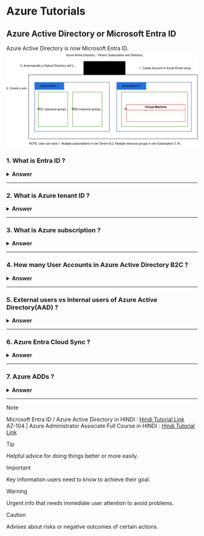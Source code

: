 # Azure Tutorials
## Azure Active Directory or Microsoft Entra ID
Azure Active Directory is now Microsoft Entra ID.
![Entra ID or AAD](https://raw.githubusercontent.com/piyalidas10/Azure/5ce6f9fd30f991d9ad2075fd45f3abfcc5e6e6d8/images/EntraID_AAD.svg)

### 1. What is Entra ID ?

<details><summary><b>Answer</b></summary>
<p>

#### 
```
Microsoft has changed the name of the uh the directory service of Azure that we formerly known as the Azure AD to the intra ID. Microsoft intra ID is a foundational product of Microsoft Intra. It provides the essential identity, authentication, policy, and protection to secure employees, devices, and enterprise apps and resources.

Microsoft Entra ID is a cloud-based identity and access management solution. It's a directory and identity management service that operates in the cloud and offers authentication and authorization services to various Microsoft services, such as Microsoft 365, Dynamics 365, and Microsoft Azure.
```
**Entra** : https://learn.microsoft.com/en-us/entra/fundamentals/what-is-entra  
**Hindi Tutorial :** https://www.youtube.com/watch?v=xEvSFyXBX58&list=PLUGuCqrhcwZzht4r2sbByidApmrvEjL9m&index=2
 ![entra-product-family](https://learn.microsoft.com/en-us/entra/fundamentals/media/what-is-entra/entra-product-family.png)
 ![Azure_Active_Drectory](https://raw.githubusercontent.com/piyalidas10/Azure/refs/heads/main/images/Azure_Active_Drectory.png)  

 So any user who is created in the intra ID directory. So they will be getting this domain name. So it means that the user is created in the intra ID directory.
 
 
</p>
</details>

---

### 2. What is Azure tenant ID ?

<details><summary><b>Answer</b></summary>
<p>

#### 
```
An Azure subscription grants you access to the Azure services and to the Azure Platform Management Portal. So whenever you create an account in the Azure portal, you have to purchase a subscription in order to access any Azure services. So without subscription you won't be able to access any Azure services or manage them.  
The subscription holder manages services like Windows Azure, SQL, Azure storage, virtual machines. So all these services can only be accessed by the account holder who is having an access onto the subscription.
An Azure subscription has a trust relationship with Azure Active Directory or Azure AD, which means that the subscription trusts Azure HD to authenticate users, services and devices. So when you create the account in the Azure portal, first time you get the subscription. Along with that, you get the default Active Directory. So that's the Azure activity tenant you get with the subscription. So that subscription is tied to the Azure Active Directory. So it uses that Azure Active Directory for authenticating user accounts which are configured in the directory. So you can configure those accounts which are configured in the Azure Active Directory to access the resources in the subscription.  
Multiple subscriptions can trust the same Azure Active Directory, but each subscription can only trust a single directory. So you can have more than one subscription and they all can be tied to the same Azure Active Directory tenant. So they all can use the same Active Directory. So it means the user accounts which are configured in your Azure Active Directory, you can provide those account access onto all of the subscription that you create and link to this Azure Ready tenant.** However, one subscription can only be tied to one Azure Active Directory. You cannot link a single subscription with more than one tenant.**
Now you have to keep in mind that if your subscription expires, you lose access to all the resources associated with that subscription because all the resources are created within that subscription and you access all those resources or configure or manage those resources and that subscription. So if that subscription get expired, you will lose access on all the resources which are within that subscription.
Multiple subscriptions are created to separate production dev test workloads or for separate billings. So while there is a requirement when you need to have more than one subscription, it may be because you want to separate your workloads. The virtual machine in a subscription by default. Do not communicate with the virtual machine and the different subscription. Unless you are creating VPN gateways between the subscription in order to join them. Also, each subscription are billed separately so you can have a different subscription when you have a different business unit and whose billing you want to track so you can have a different subscription for that business unit.
```
**Tenant :** https://learn.microsoft.com/en-us/entra/external-id/tenant-configurations  
**Create a new Tanant :** https://learn.microsoft.com/en-us/entra/fundamentals/create-new-tenant  
**Hindi Tutorial :** https://www.youtube.com/watch?v=mVV_4O_QPI0&list=PLUGuCqrhcwZzht4r2sbByidApmrvEjL9m&index=3
 ![ Azure landing zone architecture](https://raw.githubusercontent.com/piyalidas10/Azure/5ce6f9fd30f991d9ad2075fd45f3abfcc5e6e6d8/images/EntraID_AAD.svg)
 
</p>
</details>

---

### 3. What is Azure subscription ?

<details><summary><b>Answer</b></summary>
<p>

#### 
```
An Azure subscription grants you access to the Azure services and to the Azure Platform Management Portal. So whenever you create an account in the Azure portal, you have to purchase a subscription in order to access any Azure services. So without subscription you won't be able to access any Azure services or manage them.  
The subscription holder manages services like Windows Azure, SQL, Azure storage, virtual machines. So all these services can only be accessed by the account holder who is having an access onto the subscription.  
An Azure subscription has a trust relationship with Azure Active Directory or Azure AD, which means that the subscription trusts Azure HD to authenticate users, services and devices. So when you create the account in the Azure portal, first time you get the subscription. Along with that, you get the default Active Directory. So that's the Azure activity tenant you get with the subscription. So that subscription is tied to the Azure Active Directory. So it uses that Azure Active Directory for authenticating user accounts which are configured in the directory. So you can configure those accounts which are configured in the Azure Active Directory to access the resources in the subscription.
Multiple subscriptions can trust the same Azure Active Directory, but each subscription can only trust a single directory. So you can have more than one subscription and they all can be tied to the same Azure Active Directory tenant. So they all can use the same Active Directory. So it means the user accounts which are configured in your Azure Active Directory, you can provide those account access onto all of the subscription that you create and link to this Azure Ready tenant. However, one subscription can only be tied to one Azure Active Directory. You cannot link a single subscription with more than one tenant. Now you have to keep in mind that if your subscription expires, you lose access to all the resources associated with that subscription because all the resources are created within that subscription and you access all those resources or configure or manage those resources and that subscription.
So if that subscription get expired, you will lose access on all the resources which are within that subscription.
Multiple subscriptions are created to separate production dev test workloads or for separate billings. So while there is a requirement when you need to have more than one subscription, it may be because you want to separate your workloads. The virtual machine in a subscription by default. Do not communicate with the virtual machine and the different subscription. Unless you are creating VPN gateways between the subscription in order to join them. Also, each subscription are billed separately so you can have a different subscription when you have a different business unit and whose billing you want to track so you can have a different subscription for that business unit.

Now this is a diagram where you can see that the a single Azure ad tenant account is having three subscription linked. So the dev subscription is hosting all the resources which belongs to a development environment. The test subscription holds all the resources belong to the test environment while the production subscription are having all the resources that belongs to the production environment. And all these subscriptions are separate from each other, but they are linked to a single tenant. So the user which are configured in the tenant can access all three subscription according to the permission assigned for that user. So the billing for those resources will be separate for each subscription. So that will help you in identifying the users of the of the subscription which are being used by your different business units.
```
 
</p>
</details>

---

### 4. How many User Accounts in Azure Active Directory B2C ?

<details><summary><b>Answer</b></summary>
<p>

#### 
```
In Azure Active Directory B2C (Azure AD B2C), there are several types of accounts that can be created. These account types are shared across Microsoft Entra ID, Microsoft Entra B2B, and Azure Active Directory B2C (Azure AD B2C).

The following types of accounts are available:

Work account - A work account can access resources in a tenant, and with an administrator role, can manage tenants.
Guest account - A guest account can only be a Microsoft account or a Microsoft Entra user that can be used to share administration responsibilities such as managing a tenant.
Consumer account - A consumer account is used by a user of the applications you've registered with Azure AD B2C. Consumer accounts can be created by:
The user going through a sign-up user flow in an Azure AD B2C application
Using Microsoft Graph API by a tenant administrator.
Using the Azure portal by a tenant administrator.
```
https://learn.microsoft.com/en-us/azure/active-directory-b2c/user-overview
 
</p>
</details>

---

### 5. External users vs Internal users of Azure Active Directory(AAD) ?

<details><summary><b>Answer</b></summary>
<p>

#### 
![ Azure User Types properties](https://learn-attachment.microsoft.com/api/attachments/3660bc2e-c8ff-47d4-b910-aca4daff954f?platform=QnA)
```
In Azure Active Directory (Azure AD), internal users are those who authenticate with the local tenant, while external users (also known as guest users) authenticate through methods outside the organization's control, such as another organization's Microsoft Entra ID or a Microsoft account.
External users can't ne used configuring Cloud Sync.

**Internal Users:**
Authentication: Authenticate with the local tenant, meaning their credentials are managed within the organization's Azure AD.
Access: Can access resources within the organization's tenant.
Example: Employees or contractors who have accounts within the organization's Azure AD. 
```
 https://learn.microsoft.com/en-us/answers/questions/1393075/difference-between-guest-and-member-user-types-in
</p>
</details>

---

### 6. Azure Entra Cloud Sync ?

<details><summary><b>Answer</b></summary>
<p>

#### 
```
External users can't ne used configuring Cloud Sync. You have to check identities of user account. If user, is belonging to the Microsoft accounts, can't ne used configuring Cloud Sync. So this is kind of a guest user and it cannot be used for configuring cloud sync. Instead, you have to use a user that is either synced from the on premises active Directory or that is created directly in the intra ID. So maybe you have to create a new user in the intra ID directly and assign that role to that user.


```
 
</p>
</details>

---

### 7. Azure ADDs ?

<details><summary><b>Answer</b></summary>
<p>

#### 
Microsoft Entra Domain Services (formerly Azure Active Directory Domain Services), part of Microsoft Entra, enables you to use managed domain services—such as Windows Domain Join, group policy, LDAP, and Kerberos authentication—without having to deploy, manage, or patch domain controllers. 
Azure Active Directory Domain Services (Azure AD DS) is another cloud-based IAM service but it provides fully managed domain services as well. The service includes domain join, group policy, LDAP, and Kerberos authentication as its main distinctions. That said, you can use Azure AD DS with any Azure virtual machine.

**Azure AD DS can be a good choice for organizations that want to:**
 - Move their on-premises Active Directory (AD) to the cloud.
 - Provide cloud-based resources to users who need to authenticate with a Windows domain.
 - Run legacy applications that require a Windows domain

</p>
</details>

---

> [!NOTE]
> Microsoft Entra ID / Azure Active Directory in HINDI : [Hindi Tutorial Link](https://www.youtube.com/playlist?list=PLUGuCqrhcwZzht4r2sbByidApmrvEjL9m)  
> AZ-104 | Azure Administrator Associate Full Course in HINDI : [Hindi Tutorial Link](https://www.youtube.com/playlist?list=PLdjivcdVUZLap0DKDKFBYLNrNDYKQg08I)

> [!TIP]
> Helpful advice for doing things better or more easily.

> [!IMPORTANT]
> Key information users need to know to achieve their goal.

> [!WARNING]
> Urgent info that needs immediate user attention to avoid problems.

> [!CAUTION]
> Advises about risks or negative outcomes of certain actions.

